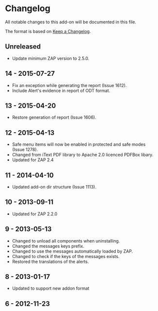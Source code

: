 # Changelog
All notable changes to this add-on will be documented in this file.

The format is based on [Keep a Changelog](https://keepachangelog.com/en/1.0.0/).

## Unreleased

- Update minimum ZAP version to 2.5.0.

## 14 - 2015-07-27

- Fix an exception while generating the report (Issue 1612).
- Include Alert's evidence in report of ODT format.

## 13 - 2015-04-20

- Restore generation of report (Issue 1606).

## 12 - 2015-04-13

- Safe menu items will now be enabled in protected and safe modes (Issue 1278).
- Changed from iText PDF library to Apache 2.0 licenced PDFBox libary.
- Updated for ZAP 2.4

## 11 - 2014-04-10

- Updated add-on dir structure (Issue 1113).

## 10 - 2013-09-11

- Updated for ZAP 2.2.0

## 9 - 2013-05-13

- Changed to unload all components when uninstalling.
- Changed the messages keys prefix.
- Changed to use the messages automatically loaded by ZAP.
- Changed to check if the keys of the messages exists.
- Restored the translations of the alerts.

## 8 - 2013-01-17

- Updated to support new addon format

## 6 - 2012-11-23



